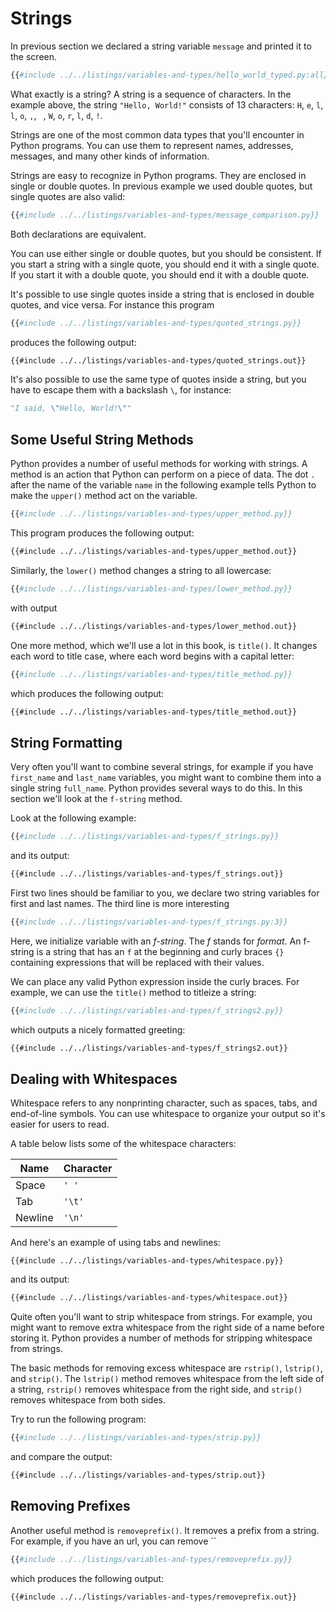 # Strings

In previous section we declared a string variable `message` and printed it to the screen. 

```py
{{#include ../../listings/variables-and-types/hello_world_typed.py:all}}
```

What exactly is a string? A string is a sequence of characters. In the example above, the string `"Hello, World!"` consists of 13 characters: `H`, `e`, `l`, `l`, `o`, `,`, ` `, `W`, `o`, `r`, `l`, `d`, `!`.

Strings are one of the most common data types that you'll encounter in Python programs. You can use them to represent names, addresses, messages, and many other kinds of information.

Strings are easy to recognize in Python programs. They are enclosed in single or double quotes. In previous example we used double quotes, but single quotes are also valid:

```py
{{#include ../../listings/variables-and-types/message_comparison.py}}
```

Both declarations are equivalent.

You can use either single or double quotes, but you should be consistent. If you start a string with a single quote, you should end it with a single quote. If you start it with a double quote, you should end it with a double quote.

It's possible to use single quotes inside a string that is enclosed in double quotes, and vice versa. For instance this program

```py
{{#include ../../listings/variables-and-types/quoted_strings.py}}
```

produces the following output:

```txt
{{#include ../../listings/variables-and-types/quoted_strings.out}}
```

It's also possible to use the same type of quotes inside a string, but you have to escape them with a backslash `\`, for instance:

```py
"I said, \"Hello, World!\""
```

## Some Useful String Methods

Python provides a number of useful methods for working with strings. A method is an action that Python can perform on a piece of data. The dot `.` after the name of the variable `name` in the following example tells Python to make the `upper()` method act on the variable.

```py
{{#include ../../listings/variables-and-types/upper_method.py}}
```

This program produces the following output:

```txt
{{#include ../../listings/variables-and-types/upper_method.out}}
```

Similarly, the `lower()` method changes a string to all lowercase:

```py
{{#include ../../listings/variables-and-types/lower_method.py}}
```

with output

```txt
{{#include ../../listings/variables-and-types/lower_method.out}}
```

One more method, which we'll use a lot in this book, is `title()`.
It changes each word to title case, where each word begins with a capital letter:

```py
{{#include ../../listings/variables-and-types/title_method.py}}
```

which produces the following output:

```txt
{{#include ../../listings/variables-and-types/title_method.out}}
```

## String Formatting

Very often you'll want to combine several strings, for example if you have `first_name` and `last_name` variables, you might want to combine them into a single string `full_name`. Python provides several ways to do this. In this section we'll look at the `f-string` method.

Look at the following example:

```py
{{#include ../../listings/variables-and-types/f_strings.py}}
```

and its output:

```txt
{{#include ../../listings/variables-and-types/f_strings.out}}
```

First two lines should be familiar to you, we declare two string variables
for first and last names. The third line is more interesting

```py
{{#include ../../listings/variables-and-types/f_strings.py:3}}
```

Here, we initialize variable with an _f-string_. The _f_ stands for _format_.
An f-string is a string that has an `f` at the beginning and curly braces `{}` containing expressions that will be replaced with their values.

We can place any valid Python expression inside the curly braces. For example, we can use the `title()` method to titleize a string:

```py
{{#include ../../listings/variables-and-types/f_strings2.py}}
```

which outputs a nicely formatted greeting:

```txt
{{#include ../../listings/variables-and-types/f_strings2.out}}
```

## Dealing with Whitespaces

Whitespace refers to any nonprinting character, such as spaces, tabs, and end-of-line symbols. You can use whitespace to organize your output so it's easier for users to read.

A table below lists some of the whitespace characters:

| Name    | Character |
| ------- | --------- |
| Space   | `' '`     |
| Tab     | `'\t'`    |
| Newline | `'\n'`    |

And here's an example of using tabs and newlines:

```variables-and-types
{{#include ../../listings/variables-and-types/whitespace.py}}
```

and its output:

```txt
{{#include ../../listings/variables-and-types/whitespace.out}}
```

Quite often you'll want to strip whitespace from strings. For example, you might want to remove extra whitespace from the right side of a name before storing it. Python provides a number of methods for stripping whitespace from strings.

The basic methods for removing excess whitespace are `rstrip()`, `lstrip()`, and `strip()`. The `lstrip()` method removes whitespace from the left side of a string, `rstrip()` removes whitespace from the right side, and `strip()` removes whitespace from both sides.

Try to run the following program:

```py
{{#include ../../listings/variables-and-types/strip.py}}
```

and compare the output:

```txt
{{#include ../../listings/variables-and-types/strip.out}}
```

## Removing Prefixes

Another useful method is `removeprefix()`. It removes a prefix from a string. For example, if you have an url, you can remove ``

```py
{{#include ../../listings/variables-and-types/removeprefix.py}}
```

which produces the following output:

```txt
{{#include ../../listings/variables-and-types/removeprefix.out}}
```
